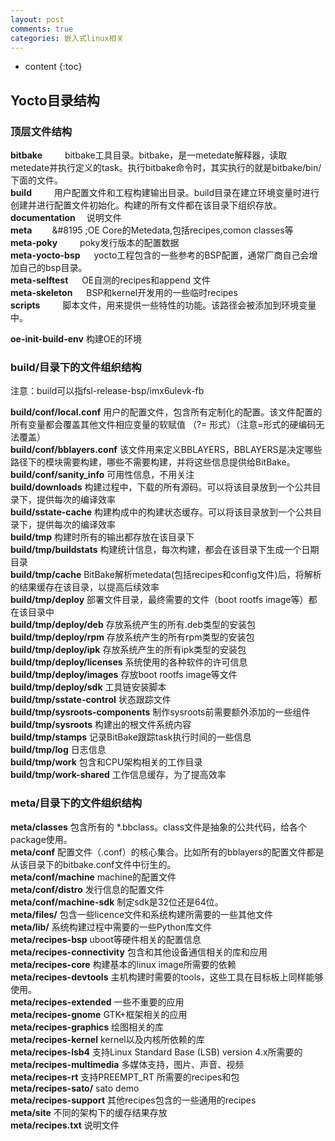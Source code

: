```yaml
---
layout: post
comments: true
categories: 嵌入式linux相关
---
```



* content
{:toc}

## Yocto目录结构

### 顶层文件结构

**bitbake**  &#8195;&#8195;  bitbake工具目录。bitbake，是一metedate解释器，读取metedate并执行定义的task。执行bitbake命令时，其实执行的就是bitbake/bin/下面的文件。<br>
**build**    &#8195;&#8195;  用户配置文件和工程构建输出目录。build目录在建立环境变量时进行创建并进行配置文件初始化。构建的所有文件都在该目录下组织存放。<br>
**documentation** &#8195;说明文件<br>
**meta**  &#8195;&#8195;&#8195  ;OE Core的Metedata,包括recipes,comon classes等<br>
**meta-poky**    &#8195;&#8195;     poky发行版本的配置数据<br>
**meta-yocto-bsp**  &#8195;  yocto工程包含的一些参考的BSP配置，通常厂商自己会增加自己的bsp目录。<br>
**meta-selftest**  &#8195;   OE自测的recipes和append 文件<br>
**meta-skeleton**   &#8195;  BSP和kernel开发用的一些临时recipes<br>
**scripts**   &#8195;&#8195;        脚本文件，用来提供一些特性的功能。该路径会被添加到环境变量中。<br>

**oe-init-build-env** 构建OE的环境<br>

### build/目录下的文件组织结构

注意：build可以指fsl-release-bsp/imx6ulevk-fb<br>

**build/conf/local.conf**     用户的配置文件，包含所有定制化的配置。该文件配置的所有变量都会覆盖其他文件相应变量的软赋值 （?= 形式）（注意=形式的硬编码无法覆盖）<br>
**build/conf/bblayers.conf**  该文件用来定义BBLAYERS，BBLAYERS是决定哪些路径下的模块需要构建，哪些不需要构建，并将这些信息提供给BitBake。<br>
**build/conf/sanity_info**    可用性信息，不用关注<br>
**build/downloads**          构建过程中，下载的所有源码。可以将该目录放到一个公共目录下，提供每次的编译效率<br>
**build/sstate-cache**        构建构成中的构建状态缓存。可以将该目录放到一个公共目录下，提供每次的编译效率<br>
**build/tmp**                 构建时所有的输出都存放在该目录下<br>
**build/tmp/buildstats**      构建统计信息，每次构建，都会在该目录下生成一个日期目录<br>
**build/tmp/cache**           BitBake解析metedata(包括recipes和config文件)后，将解析的结果缓存在该目录，以提高后续效率<br>
**build/tmp/deploy**          部署文件目录，最终需要的文件（boot rootfs image等）都在该目录中<br>
**build/tmp/deploy/deb**      存放系统产生的所有.deb类型的安装包<br>
**build/tmp/deploy/rpm**      存放系统产生的所有rpm类型的安装包<br>
**build/tmp/deploy/ipk**      存放系统产生的所有ipk类型的安装包<br>
**build/tmp/deploy/licenses** 系统使用的各种软件的许可信息<br>
**build/tmp/deploy/images**   存放boot rootfs image等文件<br>
**build/tmp/deploy/sdk**      工具链安装脚本<br>
**build/tmp/sstate-control**  状态跟踪文件<br>
**build/tmp/sysroots-components**  制作sysroots前需要额外添加的一些组件<br>
**build/tmp/sysroots**        构建出的根文件系统内容<br>
**build/tmp/stamps**          记录BitBake跟踪task执行时间的一些信息<br>
**build/tmp/log**             日志信息<br>
**build/tmp/work**            包含和CPU架构相关的工作目录<br>
**build/tmp/work-shared**   工作信息缓存，为了提高效率<br>

### meta/目录下的文件组织结构

**meta/classes**              包含所有的 *.bbclass。class文件是抽象的公共代码，给各个package使用。<br>
**meta/conf**                 配置文件（.conf）的核心集合。比如所有的bblayers的配置文件都是从该目录下的bitbake.conf文件中衍生的。<br>
**meta/conf/machine**         machine的配置文件<br>
**meta/conf/distro**          发行信息的配置文件<br>
**meta/conf/machine-sdk**     制定sdk是32位还是64位。<br>
**meta/files/**               包含一些licence文件和系统构建所需要的一些其他文件<br>
**meta/lib/**                 系统构建过程中需要的一些Python库文件<br>
**meta/recipes-bsp**          uboot等硬件相关的配置信息<br>
**meta/recipes-connectivity** 包含和其他设备通信相关的库和应用<br>
**meta/recipes-core**         构建基本的linux image所需要的依赖<br>
**meta/recipes-devtools**     主机构建时需要的tools，这些工具在目标板上同样能够使用。<br>
**meta/recipes-extended**     一些不重要的应用<br>
**meta/recipes-gnome**        GTK+框架相关的应用<br>
**meta/recipes-graphics**     绘图相关的库<br>
**meta/recipes-kernel**       kernel以及内核所依赖的库<br>
**meta/recipes-lsb4**         支持Linux Standard Base (LSB) version 4.x所需要的<br>
**meta/recipes-multimedia**   多媒体支持，图片、声音、视频<br>
**meta/recipes-rt**           支持PREEMPT_RT 所需要的recipes和包<br>
**meta/recipes-sato/**        sato demo<br>
**meta/recipes-support**      其他recipes包含的一些通用的recipes<br>
**meta/site**                 不同的架构下的缓存结果存放<br>
**meta/recipes.txt**          说明文件<br>


